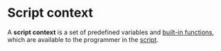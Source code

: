 # Script context

A **script context** is a set of predefined variables and [built-in functions](/ride/functions/built-in-functions.md), which are available to the programmer in the [script](/ride/script.md).
